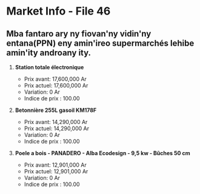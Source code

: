 # Market Info - File 46

## Mba fantaro ary ny fiovan'ny vidin'ny entana(PPN) eny amin'ireo supermarchés lehibe amin'ity androany ity.

1. **Station totale électronique**
   - Prix avant: 17,600,000 Ar
   - Prix actuel: 17,600,000 Ar
   - Variation: 0 Ar
   - Indice de prix : 100.00

2. **Betonnière 255L gasoil KM178F**
   - Prix avant: 14,290,000 Ar
   - Prix actuel: 14,290,000 Ar
   - Variation: 0 Ar
   - Indice de prix : 100.00

3. **Poele a bois - PANADERO - Alba Ecodesign - 9,5 kw - Bûches 50 cm**
   - Prix avant: 12,901,000 Ar
   - Prix actuel: 12,901,000 Ar
   - Variation: 0 Ar
   - Indice de prix : 100.00

